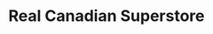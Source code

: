 ---
title: "Real Canadian Superstore"
url: /kitchener/real-canadian-superstore/
shop: supermarket
---